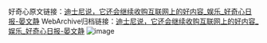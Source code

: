 好奇心原文链接：[迪士尼说，它还会继续收购互联网上的好内容_娱乐_好奇心日报-晏文静](https://www.qdaily.com/articles/5122.html)
WebArchive归档链接：[迪士尼说，它还会继续收购互联网上的好内容_娱乐_好奇心日报-晏文静](http://web.archive.org/web/20190623163950/https://www.qdaily.com/articles/5122.html)
![image](http://ww3.sinaimg.cn/large/007d5XDply1g3wd8rqwahj30u02s84qp)